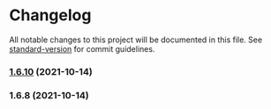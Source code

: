 # Changelog

All notable changes to this project will be documented in this file. See [standard-version](https://github.com/conventional-changelog/standard-version) for commit guidelines.

### [1.6.10](https://github.com/maddevsio/mad-radiator/compare/v1.6.7...v1.6.10) (2021-10-14)

### 1.6.8 (2021-10-14)
